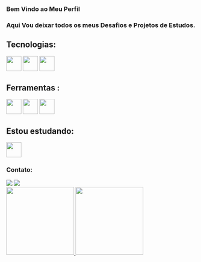 ### Bem Vindo ao Meu Perfil 
### Aqui Vou deixar todos os meus Desafios e Projetos  de Estudos.
## Tecnologias:
<img src="https://cdn.jsdelivr.net/gh/devicons/devicon/icons/html5/html5-original-wordmark.svg" width="40" height="40"/> <img src="https://cdn.jsdelivr.net/gh/devicons/devicon/icons/css3/css3-original-wordmark.svg" width="40" height="40"/> <img src="https://cdn.jsdelivr.net/gh/devicons/devicon/icons/javascript/javascript-original.svg" width="40" height="40"/>

## Ferramentas :
<img src="https://cdn.jsdelivr.net/gh/devicons/devicon/icons/vscode/vscode-original-wordmark.svg" width="40" height="40"/> <img src="https://cdn.jsdelivr.net/gh/devicons/devicon/icons/git/git-original-wordmark.svg" width="40" height="40"/> <img src="https://cdn.jsdelivr.net/gh/devicons/devicon/icons/github/github-original.svg" width="40" height="40"/>

## Estou estudando:
<img src="https://cdn.jsdelivr.net/gh/devicons/devicon/icons/javascript/javascript-original.svg" width="40" height="40"/>

### Contato:
<div> 
<a href="https://www.linkedin.com/in/lucas-guiron-10b9b81b4/" target="_blank"><img src="https://img.shields.io/badge/-LinkedIn-%230077B5?style=for-the-badge&logo=linkedin&logoColor=white" target="_blank"></a> <a href = "mailto:contatoguirondj@gmail.com"><img src="https://img.shields.io/badge/Gmail-D14836?style=for-the-badge&logo=gmail&logoColor=white" target="_blank"></a> 
</div>

<div>
<a href="https://github.com/guirondj">
<img height="180em" src="https://github-readme-stats.vercel.app/api/top-langs/?username=guirondj&layout=compact&langs_count=7&theme=dracula"/>
<img height="180em" src="https://github-readme-stats.vercel.app/api?username=guirondj&show_icons=true&theme=dracula&include_all_commits=true&count_private=true"/>
</div>

